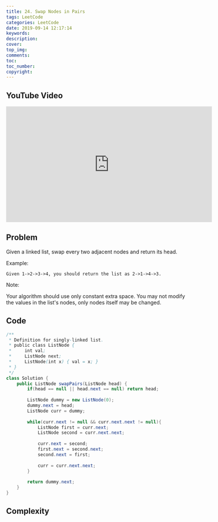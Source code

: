 ```yaml
---
title: 24. Swap Nodes in Pairs
tags: LeetCode
categories: LeetCode
date: 2019-09-14 12:17:14
keywords:
description:
cover:
top_img:
comments:
toc:
toc_number:
copyright:
---
```

## YouTube Video
<iframe width="560" height="315" src="https://www.youtube.com/embed/OJzYvbHX1G8" frameborder="0" allow="accelerometer; autoplay; encrypted-media; gyroscope; picture-in-picture" allowfullscreen></iframe>

## Problem
Given a linked list, swap every two adjacent nodes and return its head.

Example:
```
Given 1->2->3->4, you should return the list as 2->1->4->3.
```
Note:

Your algorithm should use only constant extra space.
You may not modify the values in the list's nodes, only nodes itself may be changed.

## Code
```java
/**
 * Definition for singly-linked list.
 * public class ListNode {
 *     int val;
 *     ListNode next;
 *     ListNode(int x) { val = x; }
 * }
 */
class Solution {
    public ListNode swapPairs(ListNode head) {
        if(head == null || head.next == null) return head;
        
        ListNode dummy = new ListNode(0);
        dummy.next = head;
        ListNode curr = dummy;
        
        while(curr.next != null && curr.next.next != null){
            ListNode first = curr.next;
            ListNode second = curr.next.next;
            
            curr.next = second;
            first.next = second.next;
            second.next = first;
            
            curr = curr.next.next;
        }
        
        return dummy.next;
    }
}
```

## Complexity
